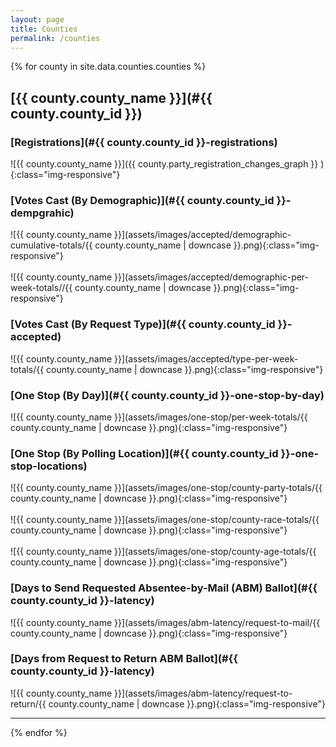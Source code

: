 ```yaml
---
layout: page
title: Counties
permalink: /counties
---
```


{% for county in site.data.counties.counties %}

## [{{ county.county_name }}](#{{ county.county_id }})

### [Registrations](#{{ county.county_id }}-registrations)

![{{ county.county_name }}]({{  county.party_registration_changes_graph  }} ){:class="img-responsive"}


### [Votes Cast (By Demographic)](#{{ county.county_id }}-dempgrahic)

![{{ county.county_name }}](assets/images/accepted/demographic-cumulative-totals/{{ county.county_name | downcase }}.png){:class="img-responsive"}
<br/><br/>
![{{ county.county_name }}](assets/images/accepted/demographic-per-week-totals//{{ county.county_name | downcase }}.png){:class="img-responsive"}


### [Votes Cast (By Request Type)](#{{ county.county_id }}-accepted)

![{{ county.county_name }}](assets/images/accepted/type-per-week-totals/{{ county.county_name | downcase }}.png){:class="img-responsive"}


### [One Stop (By Day)](#{{ county.county_id }}-one-stop-by-day)

![{{ county.county_name }}](assets/images/one-stop/per-week-totals/{{ county.county_name | downcase }}.png){:class="img-responsive"}


### [One Stop (By Polling Location)](#{{ county.county_id }}-one-stop-locations)

![{{ county.county_name }}](assets/images/one-stop/county-party-totals/{{ county.county_name | downcase }}.png){:class="img-responsive"}
<br/><br/>
![{{ county.county_name }}](assets/images/one-stop/county-race-totals/{{ county.county_name | downcase }}.png){:class="img-responsive"}
<br/><br/>
![{{ county.county_name }}](assets/images/one-stop/county-age-totals/{{ county.county_name | downcase }}.png){:class="img-responsive"}


### [Days to Send Requested Absentee-by-Mail (ABM) Ballot](#{{ county.county_id }}-latency)

![{{ county.county_name }}](assets/images/abm-latency/request-to-mail/{{ county.county_name | downcase }}.png){:class="img-responsive"}


### [Days from Request to Return ABM Ballot](#{{ county.county_id }}-latency)

![{{ county.county_name }}](assets/images/abm-latency/request-to-return/{{ county.county_name | downcase }}.png){:class="img-responsive"}

---------------------------------------
{% endfor %}
